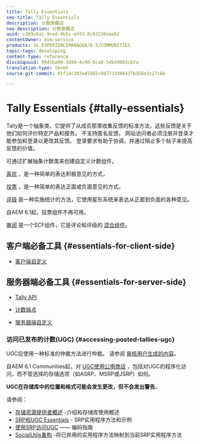 ```yaml
---
title: Tally Essentials
seo-title: Tally Essentials
description: 计数类概述
seo-description: 计数类概述
uuid: c369c6a1-9ced-4b5c-af43-8c03236eaa52
contentOwner: msm-service
products: SG_EXPERIENCEMANAGER/6.5/COMMUNITIES
topic-tags: developing
content-type: reference
discoiquuid: 9941ba90-3d40-4c90-bca8-5db49603cbfa
translation-type: tm+mt
source-git-commit: 01f14c203e45b85c9d7733d88437bd56e3c27c8e

---
```



# Tally Essentials {#tally-essentials}

Tally是一个抽象类，它提供了从成员那里收集反馈的标准方法，这些反馈是关于他们如何评价特定产品和服务。 不支持匿名反馈。 网站访问者必须注册并登录才能参加和登录以更改其反馈。 登录要求有助于协调，并通过阻止多个帖子来提高反馈的价值。

可通过扩展抽象计数类来创建自定义计数组件。

[喜欢](essentials-liking.md) ，是一种简单的表达积极意见的方式，

[投票](essentials-voting.md) ，是一种简单的表达正面或负面意见的方式。

[评级](rating-basics.md) 是一种实施统计的方法，它使用星形系统来表达从正面到负面的各种意见。

自AEM 6.1起，投票组件不再可用。

[审阅](reviews-basics.md) 是一个SCF组件，它是评论和评级的 [混合](essentials-comments.md)[组件](rating-basics.md)。

## 客户端必备工具 {#essentials-for-client-side}

* [客户端自定义](client-customize.md)

## 服务器端必备工具 {#essentials-for-server-side}

* [Tally API](https://helpx.adobe.com/experience-manager/6-5/sites/developing/using/reference-materials/javadoc/com/adobe/cq/social/tally/client/api/package-summary.html)

* [计数端点](https://helpx.adobe.com/experience-manager/6-5/sites/developing/using/reference-materials/javadoc/com/adobe/cq/social/tally/client/endpoints/package-summary.html)

* [服务器端自定义](server-customize.md)

### 访问已发布的计数(UGC) {#accessing-posted-tallies-ugc}

UGC应使用一种标准的仲裁方法进行仲裁。
请参阅 [审核用户生成的内容](moderate-ugc.md)。

自AEM 6.1 Communities起，对 [UGC使用公用商店](working-with-srp.md) ，包括对UGC的程序化访问，而不管选择的存储选项（如ASRP、MSRP或JSRP）如何。

**UGC在存储库中的位置和格式可能会发生更改，但不会发出警告**。

请参阅：

* [存储资源提供者概述](srp.md) -介绍和存储库使用概述
* [SRP和UGC Essentials](srp-and-ugc.md) - SRP实用程序方法和示例
* [使用SRP访问UGC](accessing-ugc-with-srp.md) —— 编码指南
* [SocialUtils重构](socialutils.md) -将已弃用的实用程序方法映射到当前SRP实用程序方法

